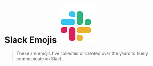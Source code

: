 # Slack Emojis ![Slack Intensifies Emoji](emojis/slack-intensifies.gif)

> These are emojis I've collected or created over the years to truely communicate on Slack.
